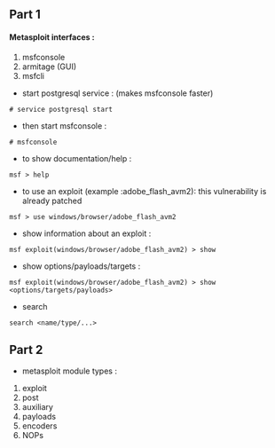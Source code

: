 ## Part 1
#### Metasploit interfaces :
1. msfconsole
2. armitage (GUI)
3. msfcli

- start postgresql service : (makes msfconsole faster)
```shell-session
# service postgresql start
```
- then start msfconsole :
```shell-session 
# msfconsole
```
- to show documentation/help :
```shell-session
msf > help
```
- to use an exploit (example :adobe_flash_avm2):
this vulnerability is already patched 
```shell-session
msf > use windows/browser/adobe_flash_avm2
```
- show information about an exploit :
```shell-session
msf exploit(windows/browser/adobe_flash_avm2) > show
```
- show options/payloads/targets : 
```shell-session
msf exploit(windows/browser/adobe_flash_avm2) > show <options/targets/payloads>
```
- search 
```shell-session
search <name/type/...>
```

## Part 2
- metasploit module types :
1. exploit
2. post
3. auxiliary
4. payloads
5. encoders
6. NOPs
